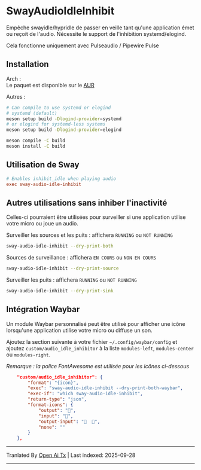 # SwayAudioIdleInhibit

Empêche swayidle/hypridle de passer en veille tant qu'une application émet ou
reçoit de l'audio. Nécessite le support de l'inhibition systemd/elogind.

Cela fonctionne uniquement avec Pulseaudio / Pipewire Pulse

## Installation

Arch :  
Le paquet est disponible sur le [AUR](https://aur.archlinux.org/packages/sway-audio-idle-inhibit-git/)

Autres :

```zsh
# Can compile to use systemd or elogind
# systemd (default)
meson setup build -Dlogind-provider=systemd
# or elogind for systemd-less systems
meson setup build -Dlogind-provider=elogind

meson compile -C build
meson install -C build
```

## Utilisation de Sway

```ini
# Enables inhibit_idle when playing audio
exec sway-audio-idle-inhibit
```

## Autres utilisations sans inhiber l'inactivité

Celles-ci pourraient être utilisées pour surveiller si une application utilise votre micro ou joue
un audio.

Surveiller les sources et les puits : affichera `RUNNING` ou `NOT RUNNING`

```zsh
sway-audio-idle-inhibit --dry-print-both
```

Sources de surveillance : affichera `EN COURS` ou `NON EN COURS`

```zsh
sway-audio-idle-inhibit --dry-print-source
```

Surveiller les puits : affichera `RUNNING` ou `NOT RUNNING`

```zsh
sway-audio-idle-inhibit --dry-print-sink
```

## Intégration Waybar

Un module Waybar personnalisé peut être utilisé pour afficher une icône lorsqu'une application utilise votre micro ou diffuse un son.

Ajoutez la section suivante à votre fichier `~/.config/waybar/config` et ajoutez
`custom/audio_idle_inhibitor` à la liste `modules-left`, `modules-center`
ou `modules-right`.

*Remarque : la police FontAwesome est utilisée pour les icônes ci-dessous*


```json
	"custom/audio_idle_inhibitor": {
		"format": "{icon}",
		"exec": "sway-audio-idle-inhibit --dry-print-both-waybar",
		"exec-if": "which sway-audio-idle-inhibit",
		"return-type": "json",
		"format-icons": {
			"output": "",
			"input": "",
			"output-input": "  ",
			"none": ""
		}
	},
```


---

Tranlated By [Open Ai Tx](https://github.com/OpenAiTx/OpenAiTx) | Last indexed: 2025-09-28

---